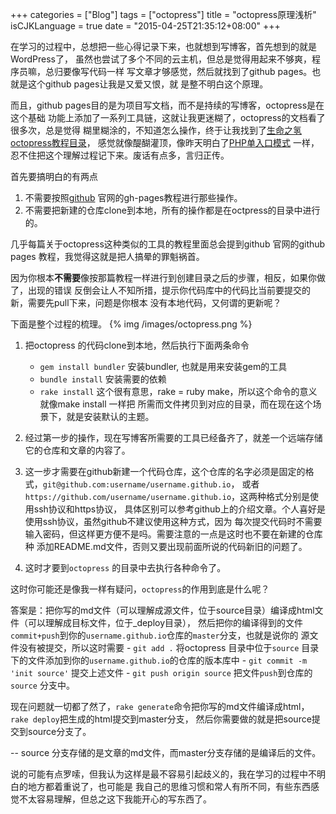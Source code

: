 +++
categories = ["Blog"]
tags = ["octopress"]
title  = "octopress原理浅析"
isCJKLanguage = true
date = "2015-04-25T21:35:12+08:00"
+++

在学习的过程中，总想把一些心得记录下来，也就想到写博客，首先想到的就是WordPress了，
虽然也尝试了多个不同的云主机，但总是觉得用起来不够爽，程序员嘛，总归要像写代码一样
写文章才够感觉，然后就找到了github pages。也就是这个github pages让我是又爱又恨，就
是整不明白这个原理。

而且，github pages目的是为项目写文档，而不是持续的写博客，octopress是在这个基础
功能上添加了一系列工具链，这就让我更迷糊了，octopress的文档看了很多次，总是觉得
糊里糊涂的，不知道怎么操作，终于让我找到了[生命之氢 octopress教程目录](http://shengmingzhiqing.com/blog/octopress-tutorials-toc.html/)，
感觉就像醍醐灌顶，像昨天明白了[PHP单入口模式](http://unixera.com/blog/20150425/phpdan-ru-kou-mo-shi.html)
一样，忍不住把这个理解过程记下来。废话有点多，言归正传。

首先要搞明白的有两点

1. 不需要按照[github](https://github.com) 官网的gh-pages教程进行那些操作。
2. 不需要把新建的仓库clone到本地，所有的操作都是在octpress的目录中进行的。

几乎每篇关于octopress这种类似的工具的教程里面总会提到github 官网的github pages
教程，我觉得这就是把人搞晕的罪魁祸首。

因为你根本**不需要**像按那篇教程一样进行到创建目录之后的步骤，相反，如果你做了，出现的错误
反倒会让人不知所措，提示你代码库中的代码比当前要提交的新，需要先pull下来，问题是你根本
没有本地代码，又何谓的更新呢？

下面是整个过程的梳理。
{% img /images/octopress.png %}

1. 把octopress 的代码clone到本地，然后执行下面两条命令
    - `gem install bundler` 安装bundler, 也就是用来安装gem的工具
    - `bundle install` 安装需要的依赖
    - `rake install` 这个很有意思，rake = ruby make，所以这个命令的意义就像make install 一样把
        所需而文件拷贝到对应的目录，而在现在这个场景下，就是安装默认的主题。

2. 经过第一步的操作，现在写博客所需要的工具已经备齐了，就差一个远端存储它的仓库和文章的内容了。

3. 这一步才需要在github新建一个代码仓库，这个仓库的名字必须是固定的格式，`git@github.com:username/username.github.io`，
或者`https://github.com/username/username.github.io`，这两种格式分别是使用ssh协议和https协议，
具体区别可以参考github上的介绍文章。个人喜好是使用ssh协议，虽然github不建议使用这种方式，因为
每次提交代码时不需要输入密码，但这样更方便不是吗。需要注意的一点是这时也不要在新建的仓库种
添加README.md文件，否则又要出现前面所说的代码新旧的问题了。

4. 这时才要到`octopress` 的目录中去执行各种命令了。

这时你可能还是像我一样有疑问，`octopress`的作用到底是什么呢？

答案是：把你写的md文件（可以理解成源文件，位于source目录）编译成html文件（可以理解成目标文件，位于_deploy目录），
然后把你的编译得到的文件`commit+push`到你的`username.github.io`仓库的`master`分支，也就是说你的
源文件没有被提交，所以这时需要
    - `git add .` 将octopress 目录中位于`source` 目录下的文件添加到你的`username.github.io`的仓库的版本库中
    - `git commit -m 'init source'` 提交上述文件
    - `git push origin source` 把文件`push`到仓库的`source` 分支中。

现在问题就一切都了然了，`rake generate`命令把你写的md文件编译成html，`rake deploy`把生成的html提交到master分支，
然后你需要做的就是把source提交到source分支了。

-- source 分支存储的是文章的md文件，而master分支存储的是编译后的文件。

说的可能有点罗嗦，但我认为这样是最不容易引起歧义的，我在学习的过程中不明白的地方都着重说了，也可能是
我自己的思维习惯和常人有所不同，有些东西感觉不太容易理解，但总之这下我能开心的写东西了。
